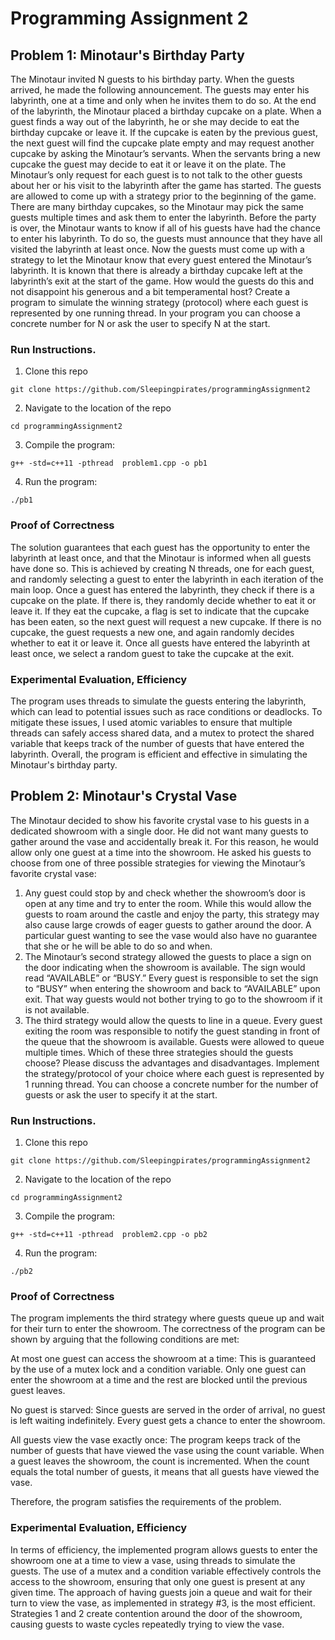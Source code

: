 # Programming Assignment 2

## Problem 1: Minotaur's Birthday Party

The Minotaur invited N guests to his birthday party. When the guests arrived, he made
the following announcement.
The guests may enter his labyrinth, one at a time and only when he invites them to do
so. At the end of the labyrinth, the Minotaur placed a birthday cupcake on a plate. When
a guest finds a way out of the labyrinth, he or she may decide to eat the birthday
cupcake or leave it. If the cupcake is eaten by the previous guest, the next guest will find
the cupcake plate empty and may request another cupcake by asking the Minotaur’s
servants. When the servants bring a new cupcake the guest may decide to eat it or leave
it on the plate.
The Minotaur’s only request for each guest is to not talk to the other guests about her or
his visit to the labyrinth after the game has started. The guests are allowed to come up
with a strategy prior to the beginning of the game. There are many birthday cupcakes, so
the Minotaur may pick the same guests multiple times and ask them to enter the
labyrinth. Before the party is over, the Minotaur wants to know if all of his guests have
had the chance to enter his labyrinth. To do so, the guests must announce that they have
all visited the labyrinth at least once.
Now the guests must come up with a strategy to let the Minotaur know that every guest
entered the Minotaur’s labyrinth. It is known that there is already a birthday cupcake left
at the labyrinth’s exit at the start of the game. How would the guests do this and not
disappoint his generous and a bit temperamental host?
Create a program to simulate the winning strategy (protocol) where each guest is
represented by one running thread. In your program you can choose a concrete number
for N or ask the user to specify N at the start.

### Run Instructions.

1. Clone this repo

```
git clone https://github.com/Sleepingpirates/programmingAssignment2
```

2. Navigate to the location of the repo

```
cd programmingAssignment2
```

3. Compile the program:

```
g++ -std=c++11 -pthread  problem1.cpp -o pb1
```

4. Run the program:

```
./pb1
```

### Proof of Correctness

The solution guarantees that each guest has the opportunity to enter the labyrinth at least once, and that the Minotaur is informed when all guests have done so. This is achieved by creating N threads, one for each guest, and randomly selecting a guest to enter the labyrinth in each iteration of the main loop. Once a guest has entered the labyrinth, they check if there is a cupcake on the plate. If there is, they randomly decide whether to eat it or leave it. If they eat the cupcake, a flag is set to indicate that the cupcake has been eaten, so the next guest will request a new cupcake. If there is no cupcake, the guest requests a new one, and again randomly decides whether to eat it or leave it. Once all guests have entered the labyrinth at least once, we select a random guest to take the cupcake at the exit.

### Experimental Evaluation, Efficiency

The program uses threads to simulate the guests entering the labyrinth, which can lead to potential issues such as race conditions or deadlocks. To mitigate these issues, I used atomic variables to ensure that multiple threads can safely access shared data, and a mutex to protect the shared variable that keeps track of the number of guests that have entered the labyrinth. Overall, the program is efficient and effective in simulating the Minotaur's birthday party.

## Problem 2: Minotaur's Crystal Vase

The Minotaur decided to show his favorite crystal vase to his guests in a dedicated
showroom with a single door. He did not want many guests to gather around the vase
and accidentally break it. For this reason, he would allow only one guest at a time into
the showroom. He asked his guests to choose from one of three possible strategies for
viewing the Minotaur’s favorite crystal vase:

1. Any guest could stop by and check whether the showroom’s door is open at any time
   and try to enter the room. While this would allow the guests to roam around the castle
   and enjoy the party, this strategy may also cause large crowds of eager guests to gather
   around the door. A particular guest wanting to see the vase would also have no
   guarantee that she or he will be able to do so and when.
2. The Minotaur’s second strategy allowed the guests to place a sign on the door
   indicating when the showroom is available. The sign would read “AVAILABLE” or
   “BUSY.” Every guest is responsible to set the sign to “BUSY” when entering the
   showroom and back to “AVAILABLE” upon exit. That way guests would not bother trying
   to go to the showroom if it is not available.
3. The third strategy would allow the quests to line in a queue. Every guest exiting the
   room was responsible to notify the guest standing in front of the queue that the
   showroom is available. Guests were allowed to queue multiple times.
   Which of these three strategies should the guests choose? Please discuss the advantages
   and disadvantages.
   Implement the strategy/protocol of your choice where each guest is represented by 1
   running thread. You can choose a concrete number for the number of guests or ask the
   user to specify it at the start.

### Run Instructions.

1. Clone this repo

```
git clone https://github.com/Sleepingpirates/programmingAssignment2
```

2. Navigate to the location of the repo

```
cd programmingAssignment2
```

3. Compile the program:

```
g++ -std=c++11 -pthread  problem2.cpp -o pb2
```

4. Run the program:

```
./pb2
```

### Proof of Correctness

The program implements the third strategy where guests queue up and wait for their turn to enter the showroom. The correctness of the program can be shown by arguing that the following conditions are met:

At most one guest can access the showroom at a time: This is guaranteed by the use of a mutex lock and a condition variable. Only one guest can enter the showroom at a time and the rest are blocked until the previous guest leaves.

No guest is starved: Since guests are served in the order of arrival, no guest is left waiting indefinitely. Every guest gets a chance to enter the showroom.

All guests view the vase exactly once: The program keeps track of the number of guests that have viewed the vase using the count variable. When a guest leaves the showroom, the count is incremented. When the count equals the total number of guests, it means that all guests have viewed the vase.

Therefore, the program satisfies the requirements of the problem.

### Experimental Evaluation, Efficiency

In terms of efficiency, the implemented program allows guests to enter the showroom one at a time to view a vase, using threads to simulate the guests. The use of a mutex and a condition variable effectively controls the access to the showroom, ensuring that only one guest is present at any given time. The approach of having guests join a queue and wait for their turn to view the vase, as implemented in strategy #3, is the most efficient. Strategies 1 and 2 create contention around the door of the showroom, causing guests to waste cycles repeatedly trying to view the vase.
